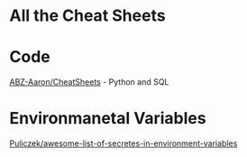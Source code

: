 # All the Cheat Sheets

# Code
[ABZ-Aaron/CheatSheets](https://github.com/ABZ-Aaron/CheatSheets) - Python and SQL

# Environmanetal Variables
[Puliczek/awesome-list-of-secretes-in-environment-variables](https://github.com/Puliczek/awesome-list-of-secrets-in-environment-variables?utm_source=pocket_mylist)
